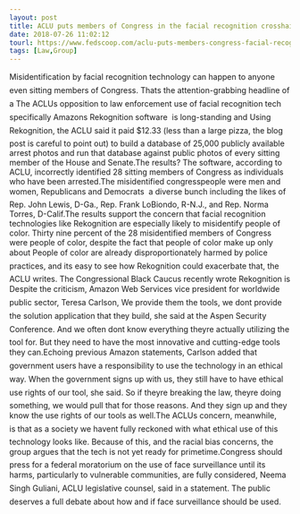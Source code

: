 ```yaml
---
layout: post
title: ACLU puts members of Congress in the facial recognition crosshairs
date: 2018-07-26 11:02:12
tourl: https://www.fedscoop.com/aclu-puts-members-congress-facial-recognition-crosshairs/
tags: [Law,Group]
---
```

Misidentification by facial recognition technology can happen to anyone  even sitting members of Congress. Thats the attention-grabbing headline of a The ACLUs opposition to law enforcement use of facial recognition tech  specifically Amazons Rekognition software  is long-standing and Using Rekognition, the ACLU said it paid $12.33 (less than a large pizza, the blog post is careful to point out) to build a database of 25,000 publicly available arrest photos and run that database against public photos of every sitting member of the House and Senate.The results? The software, according to ACLU, incorrectly identified 28 sitting members of Congress as individuals who have been arrested.The misidentified congresspeople were men and women, Republicans and Democrats  a diverse bunch including the likes of Rep. John Lewis, D-Ga., Rep. Frank LoBiondo, R-N.J., and Rep. Norma Torres, D-Calif.The results support the concern that facial recognition technologies like Rekognition are especially likely to misidentify people of color. Thirty nine percent of the 28 misidentified members of Congress were people of color, despite the fact that people of color make up only about People of color are already disproportionately harmed by police practices, and its easy to see how Rekognition could exacerbate that, the ACLU writes. The Congressional Black Caucus recently wrote Rekognition is Despite the criticism, Amazon Web Services vice president for worldwide public sector, Teresa Carlson, We provide them the tools, we dont provide the solution application that they build, she said at the Aspen Security Conference. And we often dont know everything theyre actually utilizing the tool for. But they need to have the most innovative and cutting-edge tools they can.Echoing previous Amazon statements, Carlson added that government users have a responsibility to use the technology in an ethical way. When the government signs up with us, they still have to have ethical use rights of our tool, she said. So if theyre breaking the law, theyre doing something, we would pull that for those reasons. And they sign up and they know the use rights of our tools as well.The ACLUs concern, meanwhile, is that as a society we havent fully reckoned with what ethical use of this technology looks like. Because of this, and the racial bias concerns, the group argues that the tech is not yet ready for primetime.Congress should press for a federal moratorium on the use of face surveillance until its harms, particularly to vulnerable communities, are fully considered, Neema Singh Guliani, ACLU legislative counsel, said in a statement. The public deserves a full debate about how and if face surveillance should be used.